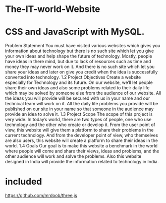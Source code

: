 # The-IT-world-Website
# CSS and JavaScript with MySQL.


Problem Statement
You must have visited various websites which gives you information about technology
but there is no such site which let you give your own ideas and help shape the future of
technology. Mostly, people have ideas in there mind, but due to lack of resources such
as time and money they may never work on it. And there is no such site which let you
share your ideas and later on give you credit when the idea is successfully converted into
technology.
1.2 Project Objectives
 Create a website especially for Technology and its future.
On our website, we’ll let people share their own ideas and also some problems
related to their daily life which may be solved by someone else from the audience
of our website.
All the ideas you will provide will be secured with us in your name and our technical
team will work on it.
All the daily life problems you provide will be published on our site in your name
so that someone in the audience may provide an idea to solve it.
1.3 Project Scope
The scope of this project is very wide. In today’s world, there are two types of people,
one who use technology and the other who create or develop it. From the user point
of view, this website will give them a platform to share their problems in the current
technology. And from the developer point of view, who themselves are also users, this
website will create a platform to share their ideas in the world.
1.4 Goals
Our goal is to make this website a benchmark in the world where people will come and
share their views, ideas and problems, and the other audience will work and solve the
problems. Also this website designed in India will provide the information related to
technology in India.

# included
https://github.com/mrdoob/three.js

